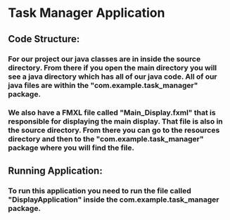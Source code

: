 # Task Manager Application

## Code Structure:
### For our project our java classes are in inside the source directory. From there if you open the main directory you will see a java directory which has all of our java code. All of our java files are within the "com.example.task_manager" package.

### We also have a FMXL file called "Main_Display.fxml" that is responsible for displaying the main display. That file is also in the source directory. From there you can go to the resources directory and then to the "com.example.task_manager" package where you will find the file.

## Running Application:

### To run this application you need to run the file called "DisplayApplication" inside the com.example.task_manager package.

